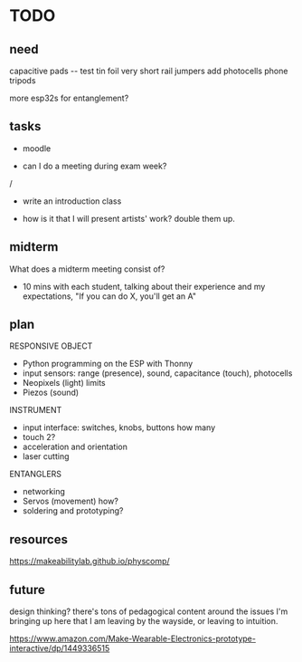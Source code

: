 # TODO


## need

capacitive pads -- test tin foil
very short rail jumpers
add photocells
phone tripods

more esp32s for entanglement?


## tasks

- moodle

- can I do a meeting during exam week?

/

- write an introduction class

- how is it that I will present artists' work? double them up.


## midterm

What does a midterm meeting consist of?
- 10 mins with each student, talking about their experience and my expectations, "If you can do X, you'll get an A"


## plan

RESPONSIVE OBJECT
- Python programming on the ESP with Thonny
- input sensors: range (presence), sound, capacitance (touch), photocells
- Neopixels (light) limits
- Piezos (sound)

INSTRUMENT
- input interface: switches, knobs, buttons how many
- touch 2?
- acceleration and orientation
- laser cutting

ENTANGLERS
- networking
- Servos (movement) how?
- soldering and prototyping?



## resources


https://makeabilitylab.github.io/physcomp/



## future

design thinking? there's tons of pedagogical content around the issues I'm bringing up here that I am leaving by the wayside, or leaving to intuition.



https://www.amazon.com/Make-Wearable-Electronics-prototype-interactive/dp/1449336515

